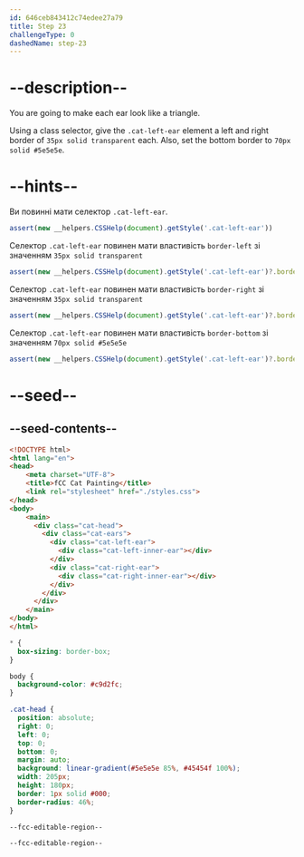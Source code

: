 ```yaml
---
id: 646ceb843412c74edee27a79
title: Step 23
challengeType: 0
dashedName: step-23
---
```


# --description--

You are going to make each ear look like a triangle.

Using a class selector, give the `.cat-left-ear` element a left and right border of `35px solid transparent` each. Also, set the bottom border to `70px solid #5e5e5e`.

# --hints--

Ви повинні мати селектор `.cat-left-ear`.

```js 
assert(new __helpers.CSSHelp(document).getStyle('.cat-left-ear'))
```

Селектор `.cat-left-ear` повинен мати властивість `border-left` зі значенням `35px solid transparent`

```js
assert(new __helpers.CSSHelp(document).getStyle('.cat-left-ear')?.borderLeft === '35px solid transparent')
```

Селектор `.cat-left-ear` повинен мати властивість `border-right` зі значенням `35px solid transparent`

```js
assert(new __helpers.CSSHelp(document).getStyle('.cat-left-ear')?.borderRight === '35px solid transparent')
```

Селектор `.cat-left-ear` повинен мати властивість `border-bottom` зі значенням `70px solid #5e5e5e`

```js
assert(new __helpers.CSSHelp(document).getStyle('.cat-left-ear')?.borderBottom === '70px solid rgb(94, 94, 94)')
```

# --seed--

## --seed-contents--

```html
<!DOCTYPE html>
<html lang="en">
<head>
    <meta charset="UTF-8">
    <title>fCC Cat Painting</title>
    <link rel="stylesheet" href="./styles.css">
</head>
<body>
    <main>
      <div class="cat-head">
        <div class="cat-ears">
          <div class="cat-left-ear">
            <div class="cat-left-inner-ear"></div>
          </div>
          <div class="cat-right-ear">
            <div class="cat-right-inner-ear"></div>
          </div>
        </div>
      </div>
    </main>
</body>
</html>
```

```css
* {
  box-sizing: border-box;
}

body {
  background-color: #c9d2fc;
}

.cat-head {
  position: absolute;
  right: 0;
  left: 0;
  top: 0;
  bottom: 0;
  margin: auto;
  background: linear-gradient(#5e5e5e 85%, #45454f 100%);
  width: 205px;
  height: 180px;
  border: 1px solid #000;
  border-radius: 46%;
}

--fcc-editable-region--

--fcc-editable-region--
```
